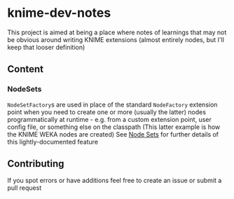 # knime-dev-notes

This project is aimed at being a place where notes of learnings that may not be obvious around writing KNIME extensions 
(almost entirely nodes, but I'll keep that looser definition)

## Content

### NodeSets

`NodeSetFactory`s are used in place of the standard `NodeFactory` extension point when you need to create one or more (usually the latter) nodes programmatically at 
runtime - e.g. from a custom extension point, user config file, or something else on the classpath (This latter example is how the KNIME WEKA nodes are created)
See [Node Sets](/notes/NodeSets.md) for further details of this lightly-documented feature

## Contributing
If you spot errors or have additions feel free to create an issue or submit a pull request
